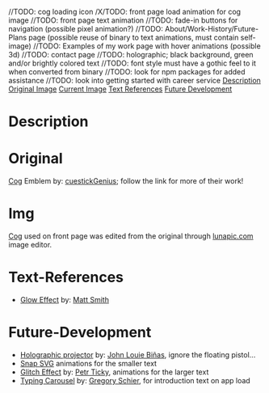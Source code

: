 //TODO: cog loading icon
/X/TODO: front page load animation for cog image
//TODO: front page text animation
//TODO: fade-in buttons for navigation (possible pixel animation?)
//TODO: About/Work-History/Future-Plans page (possible reuse of binary to text animations, must contain self-image)
//TODO: Examples of my work page with hover animations (possible 3d)
//TODO: contact page
//TODO: holographic; black background, green and/or brightly colored text
//TODO: font style must have a gothic feel to it when converted from binary
//TODO: look for npm packages for added assistance
//TODO: look into getting started with career service
[Description](#description)
[Original Image](#original)
[Current Image](#img)
[Text References](#text-references)
[Future Development](#future-development)

# Description

# Original

[Cog](https://user-images.githubusercontent.com/74688904/108564713-6771eb00-72b8-11eb-840b-8dd56afbc3a3.png) Emblem by: [cuestickGenius](https://www.deviantart.com/cuestickgenius); follow the link for more of their work!

# Img

[Cog](./src/cog_mechanicus_v2.png) used on front page was edited from the original through [lunapic.com](https://www9.lunapic.com/editor/) image editor.

# Text-References

- [Glow Effect](https://codepen.io/AllThingsSmitty/pen/VzXrgY) by: [Matt Smith](https://codepen.io/AllThingsSmitty)

# Future-Development

- [Holographic projector](https://codepen.io/johnlouie04/pen/NeJBwO) by: [John Louie Biñas](https://codepen.io/johnlouie04), ignore the floating pistol...
- [Snap SVG](http://snapsvg.io/) animations for the smaller text
- [Glitch Effect](https://ihatetomatoes.net/how-to-create-css-glitch-effect/) by: [Petr Ticky](https://ihatetomatoes.net/the-best-of/), animations for the larger text
- [Typing Carousel](https://codepen.io/gschier/pen/jkivt) by: [Gregory Schier](https://codepen.io/gschier), for introduction text on app load

